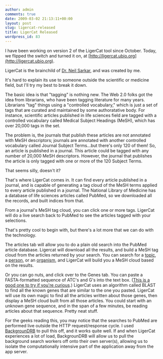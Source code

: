 ```yaml
---
author: admin
comments: true
date: 2009-03-02 21:13:11+00:00
layout: post
slug: ligercat-released
title: LigerCat Released
wordpress_id: 83
---
```


I have been working on version 2 of the LigerCat tool since October. Today, we flipped the switch and turned it on, at [http://ligercat.ubio.org](http://ligercat.ubio.org).

LigerCat is the brainchild of [Dr. Neil Sarkar](http://www.uvm.edu/~insarkar/), and was created by me. 

It's hard to explain its use to someone outside the scientific or medicine field, but I'll try my best to break it down. 

The basic idea is that "tagging" is nothing new. The Web 2.0 folks got the idea from librarians, who have been tagging literature for many years. Librarians "tag" things using a "controlled vocabulary," which is just a set of tags that are curated and maintained by some authoratative body. For instance, scientific articles published in life sciences field are tagged with a controlled vocabulary called Medical Subject Headings (MeSH), which has over 20,000 tags in the set.

The problem is, the journals that publish these articles are not annotated with MeSH descriptors; journals are annotated with another controlled vocabulary called Journal Subject Terms...but there's only 120 of them! So, an article is published in a journal. This article could be tagged with any number of 20,000 MeSH descriptors. However, the journal that publishes the article is only tagged with one or more of the 120 Subject Terms.

That seems silly, doesn't it? 

That's where LigerCat comes in. It can find every article published in a journal, and is capable of generating a tag cloud of the MeSH terms applied to every article published in a journal. The National Library of Medicine has a database of life sciences articles called PubMed, so we downloaded all the records, and built indices from that.

From a journal's MeSH tag cloud, you can click one or more tags. LigerCat will do a live search back to PubMed to see the articles tagged with your selections. 

That's pretty cool to begin with, but there's a lot more that we can do with the technology. 

The articles tab will allow you to do a plain old search into the PubMed article database. Ligercat will download all the results, and build a MeSH tag cloud from the articles returned by your search. You can search for a [topic](http://ligercat.ubio.org/articles/biodiversity%20informatics), a [person](http://ligercat.ubio.org/articles/Shimomura%20O), or an [organism](http://ligercat.ubio.org/articles/Cavia%20porcellus), and LigerCat will build you a MeSH cloud based on the results.

Or you can go nuts, and click over to the Genes tab. You can paste a FASTA-formatted sequence of ATC's and G's into the text box. ([This is a good one to try if you're curious](http://www.ncbi.nlm.nih.gov/nuccore/41406056?report=fasta).) LigerCat uses an algorithm called BLAST to find all the known genes that are similar to the one you pasted. LigerCat will use its own magic to find all the articles written about those genes, then display a MeSH cloud built from all those articles. You could start with an unknown gene sequence, and in the span of a few minutes, be reading articles about that sequence. Pretty neat stuff.

For the geeks reading this, you may notice that the searches to PubMed are performed live outside the HTTP request/response cycle. I used [BackgrounDRB](http://backgroundrb.rubyforge.org/) to pull this off, and it works quite well. If and when LigerCat experiences a lot of load, BackgrounDRB will allow us to pull the background search workers off onto their own server(s), allowing us to isolate the computationally intensive part of the application away from the app server.
